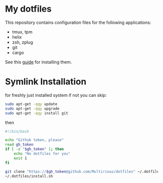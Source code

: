 # My dotfiles

This repository contains configuration files for the following applications:
- tmux, tpm
- helix
- zsh, zplug
- git
- cargo

See this [guide](apps_install_guide.md) for installing them.

# Symlink Installation
for freshly just installed system if not you can skip:
```sh
sudo apt-get -qqy update
sudo apt-get -qqy upgrade
sudo apt-get -qqy install git
```
then
```sh
#!/bin/bash

echo "Github token, please"
read gh_token
if [ -z "$gh_token" ]; then
    echo "No dotfiles for you"
    exit 1
fi

git clone "https://$gh_token@github.com/Multirious/dotfiles" ~/.dotfiles
~/.dotfiles/install.sh
```
